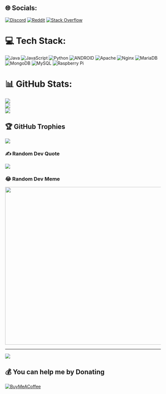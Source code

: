 
## 🌐 Socials:
[![Discord](https://img.shields.io/badge/Discord-%237289DA.svg?logo=discord&logoColor=white)](https://discord.gg/https://discord.gg/wRV4esR) [![Reddit](https://img.shields.io/badge/Reddit-%23FF4500.svg?logo=Reddit&logoColor=white)](https://reddit.com/user/T-Fang) [![Stack Overflow](https://img.shields.io/badge/-Stackoverflow-FE7A16?logo=stack-overflow&logoColor=white)](https://stackoverflow.com/users/21345108) 

# 💻 Tech Stack:
![Java](https://img.shields.io/badge/java-%23ED8B00.svg?style=for-the-badge&logo=java&logoColor=white) ![JavaScript](https://img.shields.io/badge/javascript-%23323330.svg?style=for-the-badge&logo=javascript&logoColor=%23F7DF1E) ![Python](https://img.shields.io/badge/python-3670A0?style=for-the-badge&logo=python&logoColor=ffdd54) ![ANDROID](https://img.shields.io/badge/android-%2320232a.svg?style=for-the-badge&logo=android&logoColor=%a4c639) ![Apache](https://img.shields.io/badge/apache-%23D42029.svg?style=for-the-badge&logo=apache&logoColor=white) ![Nginx](https://img.shields.io/badge/nginx-%23009639.svg?style=for-the-badge&logo=nginx&logoColor=white) ![MariaDB](https://img.shields.io/badge/MariaDB-003545?style=for-the-badge&logo=mariadb&logoColor=white) ![MongoDB](https://img.shields.io/badge/MongoDB-%234ea94b.svg?style=for-the-badge&logo=mongodb&logoColor=white) ![MySQL](https://img.shields.io/badge/mysql-%2300f.svg?style=for-the-badge&logo=mysql&logoColor=white) ![Raspberry Pi](https://img.shields.io/badge/-RaspberryPi-C51A4A?style=for-the-badge&logo=Raspberry-Pi)
# 📊 GitHub Stats:
![](https://github-readme-stats.vercel.app/api?username=TomFang1&theme=onedark&hide_border=false&include_all_commits=false&count_private=false)<br/>
![](https://github-readme-streak-stats.herokuapp.com/?user=TomFang1&theme=onedark&hide_border=false)<br/>
![](https://github-readme-stats.vercel.app/api/top-langs/?username=TomFang1&theme=onedark&hide_border=false&include_all_commits=false&count_private=false&layout=compact)

## 🏆 GitHub Trophies
![](https://github-profile-trophy.vercel.app/?username=TomFang1&theme=radical&no-frame=true&no-bg=true&margin-w=4)

### ✍️ Random Dev Quote
![](https://quotes-github-readme.vercel.app/api?type=vetical&theme=gruvbox)

### 😂 Random Dev Meme
<img src="https://imgs.search.brave.com/CNSQxb27QGm-1dXatJ2Scq9bJ0iryWucVCGJd3sBSRE/rs:fit:600:353:1/g:ce/aHR0cHM6Ly9pLnBp/bmltZy5jb20vNzM2/eC84NC9hYi85NS84/NGFiOTVkODIzNDFj/OWEzMDY3Zjk4OTcz/NDUyZmEzOS0tZnVu/bnktam9rZXMtbGlu/dXguanBn" width="512px"/>

---
[![](https://visitcount.itsvg.in/api?id=TomFang1&icon=2&color=0)](https://visitcount.itsvg.in)

  ## 💰 You can help me by Donating
  [![BuyMeACoffee](https://img.shields.io/badge/Buy%20Me%20a%20Coffee-ffdd00?style=for-the-badge&logo=buy-me-a-coffee&logoColor=black)](https://buymeacoffee.com/TFang) 

  
<!-- Proudly created with GPRM ( https://gprm.itsvg.in ) -->
